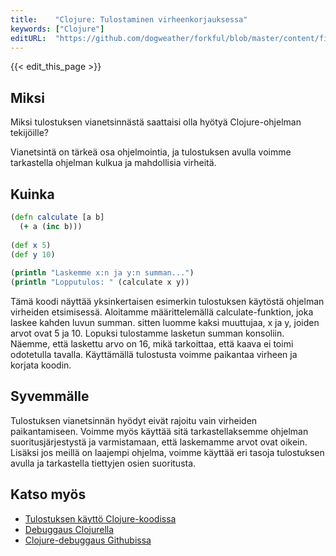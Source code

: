 ```yaml
---
title:    "Clojure: Tulostaminen virheenkorjauksessa"
keywords: ["Clojure"]
editURL:  "https://github.com/dogweather/forkful/blob/master/content/fi/clojure/printing-debug-output.md"
---
```


{{< edit_this_page >}}

## Miksi
Miksi tulostuksen vianetsinnästä saattaisi olla hyötyä Clojure-ohjelman tekijöille? 

Vianetsintä on tärkeä osa ohjelmointia, ja tulostuksen avulla voimme tarkastella ohjelman kulkua ja mahdollisia virheitä.

## Kuinka
```Clojure
(defn calculate [a b]
  (+ a (inc b)))
 
(def x 5)
(def y 10)
 
(println "Laskemme x:n ja y:n summan...")
(println "Lopputulos: " (calculate x y))
```
Tämä koodi näyttää yksinkertaisen esimerkin tulostuksen käytöstä ohjelman virheiden etsimisessä. Aloitamme määrittelemällä calculate-funktion, joka laskee kahden luvun summan. sitten luomme kaksi muuttujaa, x ja y, joiden arvot ovat 5 ja 10. Lopuksi tulostamme lasketun summan konsoliin. Näemme, että laskettu arvo on 16, mikä tarkoittaa, että kaava ei toimi odotetulla tavalla. Käyttämällä tulostusta voimme paikantaa virheen ja korjata koodin.

## Syvemmälle
Tulostuksen vianetsinnän hyödyt eivät rajoitu vain virheiden paikantamiseen. Voimme myös käyttää sitä tarkastellaksemme ohjelman suoritusjärjestystä ja varmistamaan, että laskemamme arvot ovat oikein. Lisäksi jos meillä on laajempi ohjelma, voimme käyttää eri tasoja tulostuksen avulla ja tarkastella tiettyjen osien suoritusta.

## Katso myös
- [Tulostuksen käyttö Clojure-koodissa](https://web.archive.org/web/20110420124717/http://doing-fp-right.blogspot.com/2009/01/using-prinln-in-clojure-program.html)
- [Debuggaus Clojurella](https://clojure.org/guides/debugging)
- [Clojure-debuggaus Githubissa](https://github.com/clojure-goes-fast/clojure-debugging)